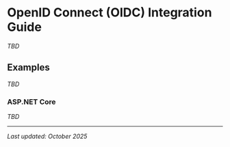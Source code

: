 # OpenID Connect (OIDC) Integration Guide

_TBD_

## Examples

_TBD_

### ASP.NET Core

_TBD_

---

*Last updated: October 2025*
